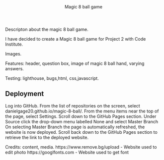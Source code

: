 <header>Magic 8 ball game</header>
<p> Descripton about the magic 8 ball game.</p>
I have decided to create a Magic 8 ball game for Project 2 with Code Institute. 
<p> Images. </p>

<p> Features: header, question box, image of magic 8 ball hand, varying answers.</p>

<p>Testing: lighthouse, bugs,html, css,javascript.</p>

<h2>Deployment</h2>
Log into GitHub.
From the list of repositories on the screen, select danielgage20.github.io/magic-8-ball/.
From the menu items near the top of the page, select Settings.
Scroll down to the GitHub Pages section.
Under Source click the drop-down menu labelled None and select Master Branch
On selecting Master Branch the page is automatically refreshed, the website is now deployed.
Scroll back down to the GitHub Pages section to retrieve the link to the deployed website. </p>

<p>Credits: content, media.
https://www.remove.bg/upload - Website used to edit photo
https://googlfonts.com - Website used to get font
</p>
